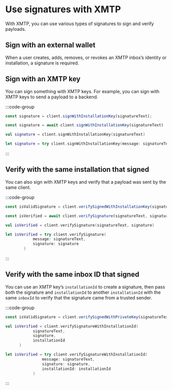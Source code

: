 # Use signatures with XMTP

With XMTP, you can use various types of signatures to sign and verify payloads.

## Sign with an external wallet

When a user creates, adds, removes, or revokes an XMTP inbox’s identity or installation, a signature is required.

## Sign with an XMTP key

You can sign something with XMTP keys. For example, you can sign with XMTP keys to send a payload to a backend.

:::code-group

```js [Node]
const signature = client.signWithInstallationKey(signatureText);
```

```jsx [React Native]
const signature = await client.signWithInstallationKey(signatureText)
```

```kotlin [Kotlin]
val signature = client.signWithInstallationKey(signatureText)
```

```swift [Swift]
let signature = try client.signWithInstallationKey(message: signatureText)
```

:::

## Verify with the same installation that signed

 You can also sign with XMTP keys and verify that a payload was sent by the same client. 

:::code-group

```js [Node]
const isValidSignature = client.verifySignedWithInstallationKey(signatureText, signature);
```

```jsx [React Native]
const isVerified = await client.verifySignature(signatureText, signature)
```

```kotlin [Kotlin]
val isVerified = client.verifySignature(signatureText, signature)
```

```swift [Swift]
let isVerified = try client.verifySignature(
            message: signatureText, 
            signature: signature
        )

```

:::

## Verify with the same inbox ID that signed

You can use an XMTP key’s `installationId` to create a signature, then pass both the signature and `installationId` to another `installationId` with the same `inboxId` to verify that the signature came from a trusted sender.

:::code-group

```js [Node]
const isValidSignature = client.verifySignedWithPrivateKey(signatureText, signature, installationId);
```

```kotlin [Kotlin]
val isVerified = client.verifySignatureWithInstallationId(
            signatureText, 
            signature, 
            installationId
      )
```

```swift [Swift]
let isVerified = try client.verifySignatureWithInstallationId(
                message: signatureText,
                signature: signature,
                installationId: installationId
            )
```

:::
